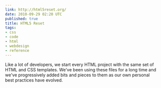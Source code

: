 ```yaml
---
link: http://html5reset.org/
date: 2010-09-29 02:20 UTC
published: true
title: HTML5 Reset
tags:
- css
- code
- html
- webdesign
- reference
---
```


Like a lot of developers, we start every HTML project with the same set of HTML and CSS templates. We've been using these files for a long time and we've progressively added bits and pieces to them as our own personal best practices have evolved.
